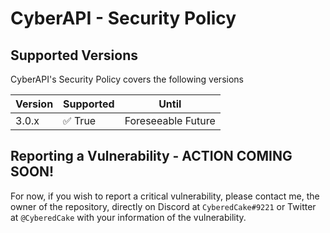 # CyberAPI - Security Policy

## Supported Versions

CyberAPI's Security Policy covers the following versions

| Version | Supported               | Until             |
| ------- | ----------------------- | ------------------|
| 3.0.x   | :white_check_mark: True | Foreseeable Future|

## Reporting a Vulnerability - ACTION COMING SOON!
For now, if you wish to report a critical vulnerability, please contact me, the owner of the repository, directly on Discord at `CyberedCake#9221` or Twitter at `@CyberedCake` with your information of the vulnerability.
